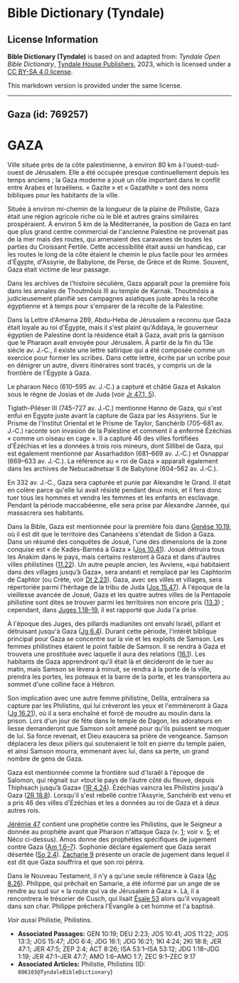 # Bible Dictionary (Tyndale)

## License Information

**Bible Dictionary (Tyndale)** is based on and adapted from: _Tyndale Open Bible Dictionary_, [Tyndale House Publishers](https://tyndaleopenresources.com/), 2023, which is licensed under a [CC BY-SA 4.0 license](https://creativecommons.org/licenses/by-sa/4.0/legalcode.en).

This markdown version is provided under the same license.



--------------------------------

## Gaza (id: 769257)

GAZA
====

Ville située près de la côte palestinienne, à environ 80 km à l'ouest\-sud\-ouest de Jérusalem. Elle a été occupée presque continuellement depuis les temps anciens ; la Gaza moderne a joué un rôle important dans le conflit entre Arabes et Israéliens. « Gazite » et « Gazathite » sont des noms bibliques pour les habitants de la ville.

Située à environ mi\-chemin de la longueur de la plaine de Philistie, Gaza était une région agricole riche où le blé et autres grains similaires prospéraient. À environ 5 km de la Méditerranée, la position de Gaza en tant que plus grand centre commercial de l'ancienne Palestine ne provenait pas de la mer mais des routes, qui amenaient des caravanes de toutes les parties du Croissant Fertile. Cette accessibilité était aussi un handicap, car les routes le long de la côte étaient le chemin le plus facile pour les armées d'Égypte, d'Assyrie, de Babylone, de Perse, de Grèce et de Rome. Souvent, Gaza était victime de leur passage.

Dans les archives de l'histoire séculière, Gaza apparaît pour la première fois dans les annales de Thoutmôsis III au temple de Karnak. Thoutmôsis a judicieusement planifié ses campagnes asiatiques juste après la récolte égyptienne et à temps pour s'emparer de la récolte de la Palestine.

Dans la Lettre d'Amarna 289, Abdu\-Heba de Jérusalem a reconnu que Gaza était loyale au roi d'Égypte, mais il s'est plaint qu'Addaya, le gouverneur égyptien de Palestine dont la résidence était à Gaza, avait pris la garnison que le Pharaon avait envoyée pour Jérusalem. À partir de la fin du 13e siècle av. J.‑C., il existe une lettre satirique qui a été composée comme un exercice pour former les scribes. Dans cette lettre, écrite par un scribe pour en dénigrer un autre, divers itinéraires sont tracés, y compris un de la frontière de l'Égypte à Gaza.

Le pharaon Néco (610–595 av. J.‑C.) a capturé et châtié Gaza et Askalon sous le règne de Josias et de Juda (voir [Jr 47\.1, 5](https://ref.ly/Jer47:1,Jer47:5)).

Tiglath\-Piléser III (745–727 av. J.‑C.) mentionne Hanno de Gaza, qui s'est enfui en Égypte juste avant la capture de Gaza par les Assyriens. Sur le Prisme de l'Institut Oriental et le Prisme de Taylor, Sanchérib (705–681 av. J.‑C.) raconte son invasion de la Palestine et comment il a enfermé Ézéchias « comme un oiseau en cage ». Il a capturé 46 des villes fortifiées d'Ézéchias et les a données à trois rois mineurs, dont Sillibel de Gaza, qui est également mentionné par Assarhaddon (681–669 av. J.‑C.) et Osnappar (669–633 av. J.‑C.). La référence au « roi de Gaza » apparaît également dans les archives de Nebucadnetsar II de Babylone (604–562 av. J.‑C.).

En 332 av. J.‑C., Gaza sera capturée et punie par Alexandre le Grand. Il était en colère parce qu'elle lui avait résisté pendant deux mois, et il fera donc tuer tous les hommes et vendra les femmes et les enfants en esclavage. Pendant la période maccabéenne, elle sera prise par Alexandre Jannée, qui massacrera ses habitants.

Dans la Bible, Gaza est mentionnée pour la première fois dans [Genèse 10\.19](https://ref.ly/Gen10:19), où il est dit que le territoire des Cananéens s'étendait de Sidon à Gaza. Dans un résumé des conquêtes de Josué, l'une des dimensions de la zone conquise est « de Kadès\-Barnéa à Gaza » ([Jos 10\.41](https://ref.ly/Josh10:41)). Josué détruira tous les Anakim dans le pays, mais certains resteront à Gaza et dans d'autres villes philistines ([11\.22](https://ref.ly/Josh11:22)). Un autre peuple ancien, les Avviens, «qui habitaient dans des villages jusqu’à Gaza», sera anéanti et remplacé par les Caphtorim de Caphtor (ou Crète, voir [Dt 2\.23](https://ref.ly/Deut2:23)). Gaza, avec ses villes et villages, sera répertoriée parmi l'héritage de la tribu de Juda ([Jos 15\.47](https://ref.ly/Josh15:47)). À l'époque de la vieillesse avancée de Josué, Gaza et les quatre autres villes de la Pentapole philistine sont dites se trouver parmi les territoires non encore pris ([13\.3](https://ref.ly/Josh13:3)) ; cependant, dans [Juges 1\.18–19](https://ref.ly/Judg1:18-Judg1:19), il est rapporté que Juda l'a prise.

À l'époque des Juges, des pillards madianites ont envahi Israël, pillant et détruisant jusqu'à Gaza ([Jg 6\.4](https://ref.ly/Judg6:4)). Durant cette période, l'intérêt biblique principal pour Gaza se concentre sur la vie et les exploits de Samson. Les femmes philistines étaient le point faible de Samson. Il se rendra à Gaza et trouvera une prostituée avec laquelle il aura des relations ([16\.1](https://ref.ly/Judg16:1)). Les habitants de Gaza apprendront qu'il était là et décideront de le tuer au matin, mais Samson se lèvera à minuit, se rendra à la porte de la ville, prendra les portes, les poteaux et la barre de la porte, et les transportera au sommet d'une colline face à Hébron.

Son implication avec une autre femme philistine, Delila, entraînera sa capture par les Philistins, qui lui crèveront les yeux et l'emmèneront à Gaza ([Jg 16\.21](https://ref.ly/Judg16:21)), où il a sera enchaîné et forcé de moudre au moulin dans la prison. Lors d'un jour de fête dans le temple de Dagon, les adorateurs en liesse demanderont que Samson soit amené pour qu'ils puissent se moquer de lui. Sa force revenait, et Dieu exaucera sa prière de vengeance. Samson déplacera les deux piliers qui soutenaient le toit en pierre du temple païen, et ainsi Samson mourra, emmenant avec lui, dans sa perte, un grand nombre de gens de Gaza.

Gaza est mentionnée comme la frontière sud d'Israël à l'époque de Salomon, qui régnait sur «tout le pays de l’autre côté du fleuve, depuis Thiphsach jusqu’à Gaza» ([1R 4\.24](https://ref.ly/1Kgs4:24)). Ézéchias vaincra les Philistins jusqu'à Gaza ([2R 18\.8](https://ref.ly/2Kgs18:8)). Lorsqu'il s'est rebellé contre l'Assyrie, Sanchérib est venu et a pris 46 des villes d'Ézéchias et les a données au roi de Gaza et à deux autres rois.

[Jérémie 47](https://ref.ly/Jer47:1-Jer47:7) contient une prophétie contre les Philistins, que le Seigneur a donnée au prophète avant que Pharaon n'attaque Gaza (v. [1](https://ref.ly/Jer47:1); voir v. [5](https://ref.ly/Jer47:5); et Néco ci\-dessus). Amos donne des prophéties spécifiques de jugement contre Gaza ([Am 1\.6–7](https://ref.ly/Amos1:6-Amos1:7)). Sophonie déclare également que Gaza serait désertée ([So 2\.4](https://ref.ly/Zeph2:4)). [Zacharie 9](https://ref.ly/Zech9:1-Zech9:17) présente un oracle de jugement dans lequel il est dit que Gaza souffrira et que son roi périra.

Dans le Nouveau Testament, il n'y a qu'une seule référence à Gaza ([Ac 8\.26](https://ref.ly/Acts8:26)). Philippe, qui prêchait en Samarie, a été informé par un ange de se rendre au sud sur « la route qui va de Jérusalem à Gaza ». Là, il a rencontrera le trésorier de Cusch, qui lisait [Ésaïe 53](https://ref.ly/Isa53:1-Isa53:12) alors qu'il voyageait dans son char. Philippe prêchera l'Évangile à cet homme et l'a baptisé.

*Voir aussi* Philistie, Philistins.

* **Associated Passages:** GEN 10:19; DEU 2:23; JOS 10:41; JOS 11:22; JOS 13:3; JOS 15:47; JDG 6:4; JDG 16:1; JDG 16:21; 1KI 4:24; 2KI 18:8; JER 47:1; JER 47:5; ZEP 2:4; ACT 8:26; ISA 53:1–ISA 53:12; JDG 1:18–JDG 1:19; JER 47:1–JER 47:7; AMO 1:6–AMO 1:7; ZEC 9:1–ZEC 9:17
* **Associated Articles:** Philistie, Philistins (ID: `806103@TyndaleBibleDictionary`)

